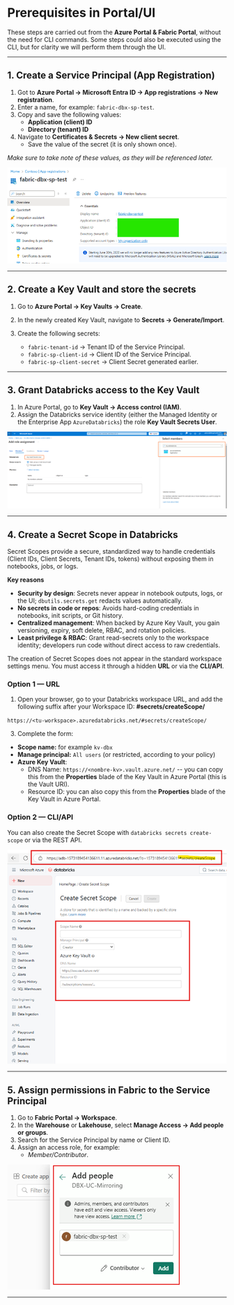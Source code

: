 # Prerequisites in Portal/UI

These steps are carried out from the **Azure Portal & Fabric Portal**, without the need for CLI commands. Some steps could also be executed using the CLI, but for clarity we will perform them through the UI.

---

## 1. Create a Service Principal (App Registration)

1. Got to **Azure Portal → Microsoft Entra ID → App registrations → New registration**.  
2. Enter a name, for example: `fabric-dbx-sp-test`.  
3. Copy and save the following values:  
   - **Application (client) ID**  
   - **Directory (tenant) ID**  
4. Navigate to **Certificates & Secrets → New client secret**.  
   - Save the value of the secret (it is only shown once).
  
*Make sure to take note of these values, as they will be referenced later.*


![SP](../assets/img/dbx-fabric-1.png)

---

## 2. Create a Key Vault and store the secrets

1. Go to **Azure Portal → Key Vaults → Create**.  
2. In the newly created Key Vault, navigate to **Secrets → Generate/Import**.  
3. Create the following secrets:
   
   - `fabric-tenant-id` → Tenant ID of the Service Principal.  
   - `fabric-sp-client-id` → Client ID of the Service Principal.  
   - `fabric-sp-client-secret` → Client Secret generated earlier.
  
---

## 3. Grant Databricks access to the Key Vault

1. In Azure Portal, go to **Key Vault → Access control (IAM)**.  
2. Assign the Databricks service identity (either the Managed Identity or the Enterprise App `AzureDatabricks`) the role **Key Vault Secrets User**.

![SP](../assets/img/dbx-fabric-0.png)

---

## 4. Create a Secret Scope in Databricks

Secret Scopes provide a secure, standardized way to handle credentials (Client IDs, Client Secrets, Tenant IDs, tokens) without exposing them in notebooks, jobs, or logs.

**Key reasons**
- **Security by design**: Secrets never appear in notebook outputs, logs, or the UI; `dbutils.secrets.get` redacts values automatically.
- **No secrets in code or repos**: Avoids hard-coding credentials in notebooks, init scripts, or Git history.
- **Centralized management**: When backed by Azure Key Vault, you gain versioning, expiry, soft delete, RBAC, and rotation policies.
- **Least privilege & RBAC**: Grant read-secrets only to the workspace identity; developers run code without direct access to raw credentials.

The creation of Secret Scopes does not appear in the standard workspace settings menu.
You must access it through a hidden **URL** or via the **CLI/API**.

### Option 1 — URL
1. Open your browser, go to your Databricks workspace URL, and add the following suffix after your Workspace ID: **#secrets/createScope/**

`https://<tu-workspace>.azuredatabricks.net/#secrets/createScope/`

3. Complete the form:  
- **Scope name:** for example `kv-dbx`  
- **Manage principal:** `All users` (or restricted, according to your policy)  
- **Azure Key Vault**:  
  - DNS Name: `https://<nombre-kv>.vault.azure.net/`  -- you can copy this from the **Properties** blade of the Key Vault in Azure Portal (this is the Vault URI).
  - Resource ID: you can also copy this from the **Properties** blade of the Key Vault in Azure Portal.

### Option 2 — CLI/API
You can also create the Secret Scope with `databricks secrets create-scope` or via the REST API.  

![SP](../assets/img/dbx-scope.png)

---

## 5. Assign permissions in Fabric to the Service Principal

1. Go to **Fabric Portal → Workspace**.  
2. In the **Warehouse** or **Lakehouse**, select **Manage Access → Add people or groups**.  
3. Search for the Service Principal by name or Client ID.  
4. Assign an access role, for example:  
   -  *Member/Contributor*.  
   
![SP](../assets/img/dbx-fabric-2.png)


---
